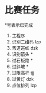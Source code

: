 # 比赛任务
*号表示已完成
1. 主程序  
2. 识别二维码   lzp
3. 弯道巡线     dzk
4. 识别箭头 *
5. 过石板路 *
6. 过斜坡   *
7. 过限高杆     tjj
8. 过黄灯       dzk
9. 点位排列     lzp